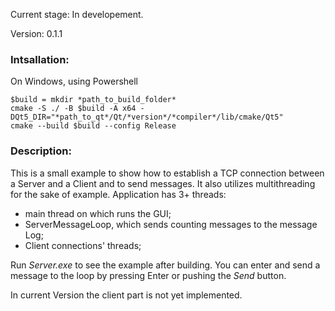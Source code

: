 Current stage: In developement.

Version: 0.1.1

### Intsallation:
On Windows, using Powershell

```
$build = mkdir *path_to_build_folder*
cmake -S ./ -B $build -A x64 -DQt5_DIR="*path_to_qt*/Qt/*version*/*compiler*/lib/cmake/Qt5"
cmake --build $build --config Release
```

### Description:

This is a small example to show how to establish a TCP connection between a Server and a Client and to send messages.
It also utilizes multithreading for the sake of example. 
Application has 3+ threads: 
- main thread on which runs the GUI;
- ServerMessageLoop, which sends counting messages to the message Log;
- Client connections' threads;

Run *Server.exe* to see the example after building. You can enter and send a message to the loop by pressing Enter or pushing the *Send* button.

In current Version the client part is not yet implemented.  
